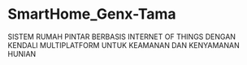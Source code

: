 # SmartHome_Genx-Tama
SISTEM RUMAH PINTAR BERBASIS INTERNET OF THINGS DENGAN KENDALI MULTIPLATFORM UNTUK KEAMANAN DAN KENYAMANAN HUNIAN 
